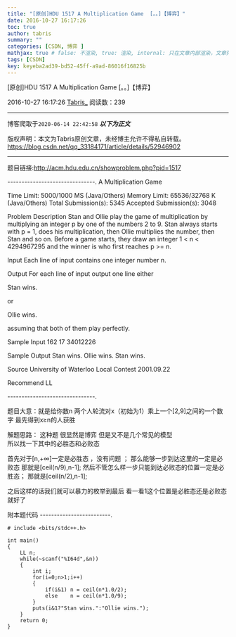 ```yaml
---
title: "[原创]HDU 1517 A Multiplication Game  [。。]【博弈】"
date: 2016-10-27 16:17:26
toc: true
author: tabris
summary: ""
categories: [CSDN, 博弈 ]
mathjax: true # false: 不渲染, true: 渲染, internal: 只在文章内部渲染，文章列表中不渲染
tags: [CSDN]
key: keyeba2ad39-bd52-45ff-a9ad-86016f16825b
---
```


[原创]HDU 1517 A Multiplication Game  [。。]【博弈】

2016-10-27 16:17:26  [Tabris_](https://me.csdn.net/qq_33184171) 阅读数：239

---

博客爬取于`2020-06-14 22:42:58`
***以下为正文***

版权声明：本文为Tabris原创文章，未经博主允许不得私自转载。
https://blog.csdn.net/qq_33184171/article/details/52946902

<!-- more -->

---

题目链接:http://acm.hdu.edu.cn/showproblem.php?pid=1517

-------------------------------.
A Multiplication Game

Time Limit: 5000/1000 MS (Java/Others)    Memory Limit: 65536/32768 K (Java/Others)
Total Submission(s): 5345    Accepted Submission(s): 3048


Problem Description
Stan and Ollie play the game of multiplication by multiplying an integer p by one of the numbers 2 to 9. Stan always starts with p = 1, does his multiplication, then Ollie multiplies the number, then Stan and so on. Before a game starts, they draw an integer 1 < n < 4294967295 and the winner is who first reaches p >= n.
 

Input
Each line of input contains one integer number n.
 

Output
For each line of input output one line either 

Stan wins. 

or 

Ollie wins.

assuming that both of them play perfectly.
 

Sample Input
162
17
34012226
 

Sample Output
Stan wins.
Ollie wins.
Stan wins.
 

Source
University of Waterloo Local Contest 2001.09.22
 

Recommend
LL
 
-------------------------------.

题目大意：就是给你数n   两个人轮流对x（初始为1）乘上一个[2,9]之间的一个数字 最先得到x≥n的人获胜 

解题思路：
这种题 很显然是博弈  但是又不是几个常见的模型  
所以找一下其中的必胜态和必败态

首先对于[n,+∞]一定是必胜态 ，没有问题 ；
那么能够一步到达这里的一定是必败态
那就是[ceil(n/9),n-1];
然后不管怎么样一步只能到达必败态的位置一定是必胜态；
那就是[ceil(n/2),n-1];

之后这样的话我们就可以暴力的枚举到最后  看一看1这个位置是必胜态还是必败态就好了

附本题代码
-------------------------.
```
# include <bits/stdc++.h>

int main()
{
    LL n;
    while(~scanf("%I64d",&n))
    {
        int i;
        for(i=0;n>1;i++)
        {
            if(i&1) n = ceil(n*1.0/2);
            else    n = ceil(n*1.0/9);
        }
        puts(i&1?"Stan wins.":"Ollie wins.");
    }
    return 0;
}
```
